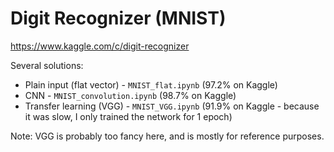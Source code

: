 # Digit Recognizer (MNIST)

https://www.kaggle.com/c/digit-recognizer  

Several solutions:

* Plain input (flat vector) - `MNIST_flat.ipynb` (97.2% on Kaggle)
* CNN - `MNIST_convolution.ipynb` (98.7% on Kaggle)
* Transfer learning (VGG) - `MNIST_VGG.ipynb` (91.9% on Kaggle - because it was slow, I only trained the network for 1 epoch)  

Note: VGG is probably too fancy here, and is mostly for reference purposes.
